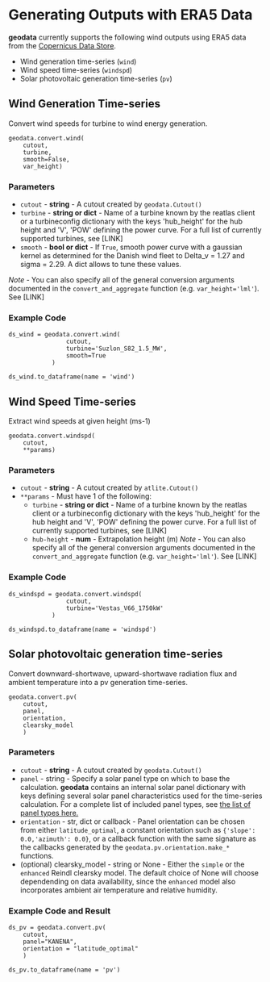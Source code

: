 # Generating Outputs with ERA5 Data

**geodata** currently supports the following wind outputs using ERA5 data from the [Copernicus Data Store](https://cds.climate.copernicus.eu/cdsapp#!/dataset/reanalysis-era5-single-levels?tab=overview).

* Wind generation time-series (`wind`)
* Wind speed time-series (`windspd`)
* Solar photovoltaic generation time-series (`pv`)


## Wind Generation Time-series

Convert wind speeds for turbine to wind energy generation.

```
geodata.convert.wind(
    cutout, 
    turbine, 
    smooth=False, 
    var_height)
```

### Parameters

* `cutout` - **string** -  A cutout created by `geodata.Cutout()`
* `turbine` - **string or dict** - Name of a turbine known by the reatlas client or a turbineconfig dictionary with the keys 'hub_height' for the hub height and 'V', 'POW' defining the power curve.  For a full list of currently supported turbines, see [LINK]
* `smooth` - **bool or dict** - If `True`, smooth power curve with a gaussian kernel as determined for the Danish wind fleet to Delta_v = 1.27 and sigma = 2.29. A dict allows to tune these values.

*Note* - 
You can also specify all of the general conversion arguments documented in the `convert_and_aggregate` function (e.g. `var_height='lml'`). See [LINK]

### Example Code

```
ds_wind = geodata.convert.wind(
                cutout, 
                turbine='Suzlon_S82_1.5_MW', 
                smooth=True
            )

ds_wind.to_dataframe(name = 'wind')
```



## Wind Speed Time-series

Extract wind speeds at given height (ms-1)


```
geodata.convert.windspd(
    cutout, 
    **params)
```

### Parameters

* `cutout` - **string** -  A cutout created by `atlite.Cutout()`
* `**params` - Must have 1 of the following:
    - `turbine` - **string or dict** - Name of a turbine known by the reatlas client or a turbineconfig dictionary with the keys 'hub_height' for the hub height and 'V', 'POW' defining the power curve.  For a full list of currently supported turbines, see [LINK]
    - `hub-height` - **num** - Extrapolation height (m)
*Note* - 
You can also specify all of the general conversion arguments documented in the `convert_and_aggregate` function (e.g. `var_height='lml'`). See [LINK]

### Example Code

```
ds_windspd = geodata.convert.windspd(
                cutout, 
                turbine='Vestas_V66_1750kW'
            )

ds_windspd.to_dataframe(name = 'windspd')
```


## Solar photovoltaic generation time-series

Convert downward-shortwave, upward-shortwave radiation flux and ambient temperature into a pv generation time-series.

```
geodata.convert.pv(
    cutout,
    panel, 
    orientation,
    clearsky_model
    )
```

### Parameters

* `cutout` - **string** -  A cutout created by `geodata.Cutout()`
* `panel` - string - Specify a solar panel type on which to base the calculation.  **geodata** contains an internal solar panel dictionary with keys defining several solar panel characteristics used for the time-series calculation.  For a complete list of included panel types, see [the list of panel types here.](LINK)
* `orientation` - str, dict or callback - Panel orientation can be chosen from either `latitude_optimal`, a constant orientation such as `{'slope': 0.0,'azimuth': 0.0}`,  or a callback function with the same signature as the callbacks generated by the `geodata.pv.orientation.make_*` functions.
* (optional) clearsky_model - string or None - 	Either the `simple` or the `enhanced` Reindl clearsky model. The default choice of None will choose dependending on data availability, since the `enhanced` model also incorporates ambient air temperature and relative humidity.

### Example Code and Result

```
ds_pv = geodata.convert.pv(
    cutout, 
    panel="KANENA", 
    orientation = "latitude_optimal"
    )

ds_pv.to_dataframe(name = 'pv')
```




